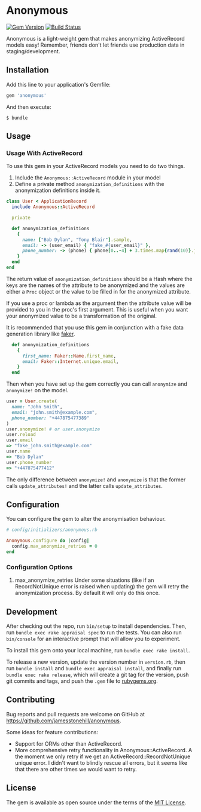 # Anonymous
[![Gem Version](https://badge.fury.io/rb/anonymous.svg)](https://badge.fury.io/rb/anonymous)
[![Build Status](https://travis-ci.com/jamesstonehill/anonymous.svg?branch=master)](https://travis-ci.com/jamesstonehill/anonymous)

Anonymous is a light-weight gem that makes anonymizing ActiveRecord models easy!
Remember, friends don't let friends use production data in
staging/development.

## Installation

Add this line to your application's Gemfile:

```ruby
gem 'anonymous'
```

And then execute:

    $ bundle

## Usage

### Usage With ActiveRecord
To use this gem in your ActiveRecord models you need to do two things.
1. Include the `Anonymous::ActiveRecord` module in your model
2. Define a private method `anonymization_definitions` with the anonymization
   definitions inside it.

```ruby
class User < ApplicationRecord
  include Anonymous::ActiveRecord

  private

  def anonymization_definitions
    {
      name: ["Bob Dylan", "Tony Blair"].sample,
      email: -> (user_email) { "fake_#{user_email}" },
      phone_number: -> (phone) { phone[0..-4] + 3.times.map{rand(10)}.join },
    }
  end
end
```

The return value of `anonymization_definitions` should be a Hash where the keys
are the names of the attribute to be anonymized and the values are either a
`Proc` object or the value to be filled in for the anonymized attribute.

If you use a proc or lambda as the argument then the attribute value will be
provided to you in the proc's first argument. This is useful when you want your
anonymized value to be a transformation of the original.

It is recommended that you use this gem in conjunction with a fake data
generation library like [faker](https://github.com/stympy/faker).

```ruby
  def anonymization_definitions
    {
      first_name: Faker::Name.first_name,
      email: Faker::Internet.unique.email,
    }
  end
```

Then when you have set up the gem correctly you can call `anonymize` and
`anonymize!` on the model.

```ruby
user = User.create(
  name: "John Smith",
  email: "john.smith@example.com",
  phone_number: "+447875477389"
)
user.anonymize! # or user.anonymize
user.reload
user.email
=> "fake_john.smith@example.com"
user.name
=> "Bob Dylan"
user.phone_number
=> "+447875477412"
```

The only difference between `anonymize!` and `anonymize` is that the former
calls `update_attributes!` and the latter calls `update_attributes`.

## Configuration

You can configure the gem to alter the anonymisation behaviour.

```ruby
# config/initializers/anonymous.rb

Anonymous.configure do |config|
  config.max_anonymize_retries = 0
end
```

### Configuration Options

1. max_anonymize_retries
Under some situations (like if an RecordNotUnique error is raised when updating)
the gem will retry the anonymization process. By default it will only do this
once.

## Development

After checking out the repo, run `bin/setup` to install dependencies. Then, run
`bundle exec rake appraisal spec` to run the tests. You can also run
`bin/console` for an interactive prompt that will allow you to experiment.

To install this gem onto your local machine, run `bundle exec rake install`.

To release a new version, update the version number in `version.rb`, then run
`bundle install` and `bundle exec appraisal install`, and finally run `bundle
exec rake release`, which will create a git tag for the version, push git
commits and tags, and push the `.gem` file to
[rubygems.org](https://rubygems.org).

## Contributing

Bug reports and pull requests are welcome on GitHub at
https://github.com/jamesstonehill/anonymous.

Some ideas for feature contributions:
- Support for ORMs other than ActiveRecord.
- More comprehensive retry functionality in Anonymous::ActiveRecord. A the
    moment we only retry if we get an ActiveRecord::RecordNotUnique unique
    error. I didn't want to blindly rescue all errors, but it seems like that
    there are other times we would want to retry.

## License

The gem is available as open source under the terms of the [MIT
License](https://opensource.org/licenses/MIT).
